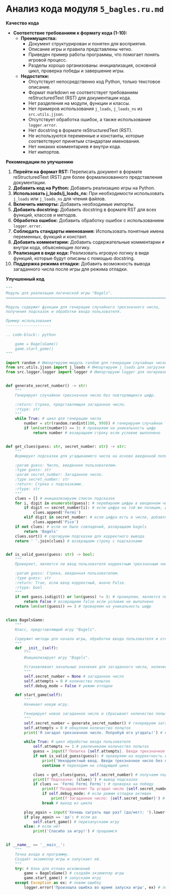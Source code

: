# Анализ кода модуля `5_bagles.ru.md`

**Качество кода**
-  **Соответствие требованиям к формату кода (1-10):**
    - **Преимущества:**
        - Документ структурирован и понятен для восприятия.
        - Описание игры и правила представлены четко.
        - Приведен пример работы программы, что помогает понять игровой процесс.
        - Разделы хорошо организованы: инициализация, основной цикл, проверка победы и завершение игры.
    - **Недостатки:**
        - Отсутствует непосредственно код Python, только текстовое описание.
        - Формат markdown не соответствует требованиям reStructuredText (RST) для документации кода.
        - Нет разделения на модули, функции и классы.
        - Нет примеров использования `j_loads`, `j_loads_ns` из `src.utils.jjson`.
        - Отсутствует обработка ошибок, а также использование `logger.error`.
        - Нет docstring в формате reStructuredText (RST).
        - Не используются переменные и константы, которые соответствуют принятым стандартам именования.
        - Нет никаких комментариев `#` внутри кода.
        - Нет импортов.

**Рекомендации по улучшению**

1. **Перейти на формат RST:** Переписать документ в формате reStructuredText (RST) для более формализованного представления документации.
2. **Добавить код на Python:** Добавить реализацию игры на Python.
3. **Использовать j_loads/j_loads_ns:** При необходимости использовать `j_loads` или `j_loads_ns` для чтения файлов.
4. **Включить импорты:** Добавить необходимые импорты.
5. **Добавить docstring:** Добавить docstring в формате RST для всех функций, классов и методов.
6. **Обработка ошибок:** Добавить обработку ошибок с использованием `logger.error`.
7. **Соблюдать стандарты именования:** Использовать понятные имена переменных, функций и констант.
8. **Добавить комментарии:** Добавить содержательные комментарии `#` внутри кода, объясняющие логику.
9.  **Реализация в виде кода:** Реализовать игровую логику в виде функций, которые будут описаны с помощью docstring.
10. **Поддержка режима отладки:** Добавить возможность вывода загаданного числа после игры для режима отладки.

**Улучшенный код**
```python
"""
Модуль для реализации логической игры "Bagels".
=========================================================================================

Модуль содержит функции для генерации случайного трехзначного числа,
получения подсказок и обработки ввода пользователя.

Пример использования
--------------------

.. code-block:: python

    game = BagelsGame()
    game.start_game()
"""

import random # Импортируем модуль random для генерации случайных чисел.
from src.utils.jjson import j_loads # Импортируем j_loads для загрузки JSON файлов (если потребуется).
from src.logger.logger import logger # Импортируем logger для логирования ошибок.


def generate_secret_number() -> str:
    """
    Генерирует случайное трехзначное число без повторяющихся цифр.

    :return: Строка, представляющая загаданное число.
    :rtype: str
    """
    while True: # цикл для генерации числа
        number = str(random.randint(100, 999)) # генерируем случайное трехзначное число
        if len(set(number)) == 3: # проверяем на уникальность цифр
            return number # возвращаем строку если условие выполнено


def get_clues(guess: str, secret_number: str) -> str:
    """
    Формирует подсказки для угадываемого числа на основе введенной пользователем строки.

    :param guess: Число, введенное пользователем.
    :type guess: str
    :param secret_number: Загаданное число.
    :type secret_number: str
    :return: Строка с подсказками.
    :rtype: str
    """
    clues = [] # инициализируем список подсказок
    for i, digit in enumerate(guess): # перебираем цифры в введенном числе
        if digit == secret_number[i]: # если цифра на той же позиции, добавляем ферми
            clues.append('Fermi')
        elif digit in secret_number: # если цифра есть в числе, добавляем пико
            clues.append('Pico')
    if not clues: # если не было совпадений, возвращаем bagels
        return 'Bagels'
    clues.sort() # сортируем подсказки для корректного вывода
    return ' '.join(clues) # возвращаем строку с подсказками


def is_valid_guess(guess: str) -> bool:
    """
    Проверяет, является ли ввод пользователя корректным трехзначным числом без повторяющихся цифр.

    :param guess: Строка, введенная пользователем.
    :type guess: str
    :return: True, если ввод корректный, иначе False.
    :rtype: bool
    """
    if not guess.isdigit() or len(guess) != 3: # проверяем, является ли строка числом из 3 цифр
        return False # возвращаем false если условие не выполнено
    return len(set(guess)) == 3 # проверяем на уникальность цифр


class BagelsGame:
    """
    Класс, представляющий игру "Bagels".

    Содержит методы для начала игры, обработки ввода пользователя и отображения результатов.
    """
    def __init__(self):
        """
        Инициализирует игру "Bagels".

        Устанавливает начальные значения для загаданного числа, количества попыток и флага режима обучения.
        """
        self.secret_number = None # загаданное число
        self.attempts = 0 # количество попыток
        self.debug_mode = False # режим отладки

    def start_game(self):
        """
        Начинает новую игру.

        Генерирует новое загаданное число и сбрасывает количество попыток.
        """
        self.secret_number = generate_secret_number() # генерируем загаданное число
        self.attempts = 0 # обнуляем количество попыток
        print('Я загадал трехзначное число. Попробуй его угадать!') # вывод сообщения пользователю

        while True: # цикл обработки ввода пользователя
            self.attempts += 1 # увеличиваем количество попыток
            guess = input(f'Попытка {self.attempts}. Введи трехзначное число: ') # ввод числа
            if not is_valid_guess(guess): # проверяем на корректность ввода
                print('Некорректный ввод. Введи трехзначное число без повторяющихся цифр.') # сообщение о некорректном вводе
                continue # переходим на следующий цикл

            clues = get_clues(guess, self.secret_number) # получаем подсказки
            print(f'Подсказки: {clues}') # вывод подсказок
            if clues == 'Fermi Fermi Fermi': # проверка на победу
                print(f'Поздравляем! Ты угадал число {self.secret_number} за {self.attempts} попыток!') # вывод поздравления
                if self.debug_mode: # если режим отладки активен
                    print(f'Загаданное число: {self.secret_number}') # выводим загаданное число
                break # выход из цикла

        play_again = input('Хочешь сыграть еще раз? (да/нет): ').lower() # спрашиваем хочет ли пользователь играть ещё
        if play_again == 'да': # если да
            self.start_game() # перезапускаем игру
        else: # если нет
            print('Спасибо за игру!') # прощаемся


if __name__ == '__main__':
    """
    Точка входа в программу.
    Создаёт экземпляр игры и запускает её.
    """
    try: # блок для отлова исключений
        game = BagelsGame() # создаём экземпляр игры
        game.start_game() # запускаем игру
    except Exception as ex: # ловим ошибку
        logger.error('Произошла ошибка во время запуска игры', ex) # логируем ошибку
```